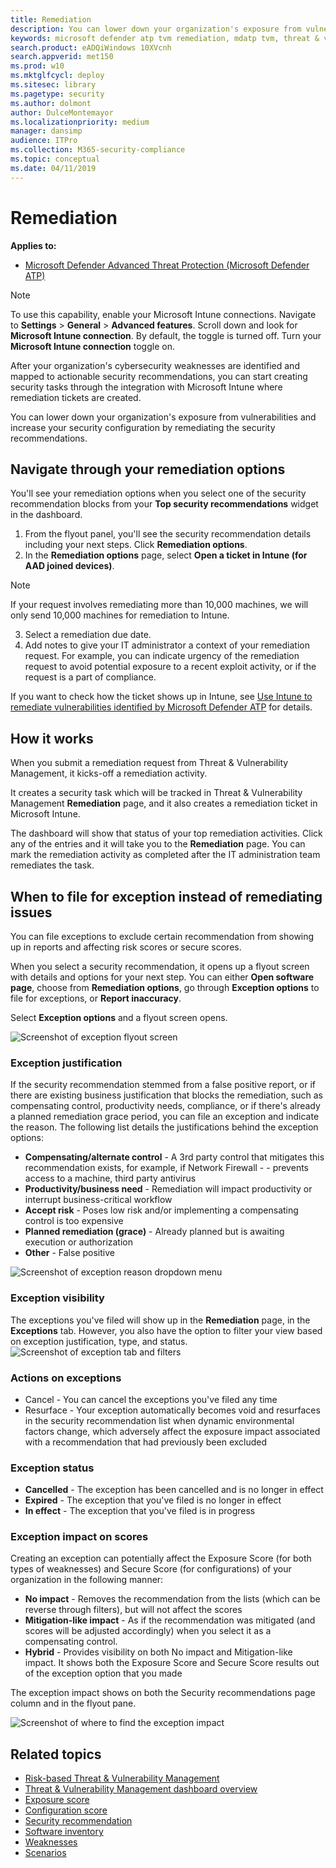 ```yaml
---
title: Remediation
description: You can lower down your organization's exposure from vulnerabilities and increase your security configuration by remediating the security recommendations. Threat & Vulnerability Management bridges the gap between security administration and IT administration during remediation process. It does so by creating a security task or ticket through integration with Microsoft Intune and Microsoft System Center Configuration Manager (SCCM). 
keywords: microsoft defender atp tvm remediation, mdatp tvm, threat & vulnerability management, threat & vulnerability management remediation, tvm remediation intune, tvm remediation sccm
search.product: eADQiWindows 10XVcnh
search.appverid: met150
ms.prod: w10
ms.mktglfcycl: deploy
ms.sitesec: library
ms.pagetype: security
ms.author: dolmont
author: DulceMontemayor
ms.localizationpriority: medium
manager: dansimp
audience: ITPro
ms.collection: M365-security-compliance 
ms.topic: conceptual
ms.date: 04/11/2019
---
```

# Remediation
**Applies to:**
- [Microsoft Defender Advanced Threat Protection (Microsoft Defender ATP)](https://go.microsoft.com/fwlink/p/?linkid=2069559)

>[!NOTE]
>To use this capability, enable your Microsoft Intune connections. Navigate to **Settings** > **General** > **Advanced features**. Scroll down and look for **Microsoft Intune connection**. By default, the toggle is turned off. Turn your **Microsoft Intune connection** toggle on.

After your organization's cybersecurity weaknesses are identified and mapped to actionable security recommendations, you can start creating security tasks through the integration with Microsoft Intune where remediation tickets are created.

You can lower down your organization's exposure from vulnerabilities and increase your security configuration by remediating the security recommendations.

## Navigate through your remediation options 
You'll see your remediation options when you select one of the security recommendation blocks from your **Top security recommendations** widget in the dashboard. 
1. From the flyout panel, you'll see the security recommendation details including your next steps. Click **Remediation options**.
2. In the **Remediation options** page, select **Open a ticket in Intune (for AAD joined devices)**. 

>[!NOTE]
>If your request involves remediating more than 10,000 machines, we will only send 10,000 machines for remediation to Intune.

3. Select a remediation due date.
4. Add notes to give your IT administrator a context of your remediation request. For example, you can indicate urgency of the remediation request to avoid potential exposure to a recent exploit activity, or if the request is a part of compliance. 

If you want to check how the ticket shows up in Intune, see [Use Intune to remediate vulnerabilities identified by Microsoft Defender ATP](https://docs.microsoft.com/intune/atp-manage-vulnerabilities) for details.

## How it works

When you submit a remediation request from Threat & Vulnerability Management, it kicks-off a remediation activity. 

It creates a security task which will be tracked in Threat & Vulnerability Management **Remediation** page, and it also creates a remediation ticket in Microsoft Intune.


The dashboard will show that status of your top remediation activities. Click any of the entries and it will take you to the **Remediation** page. You can mark the remediation activity as completed after the IT administration team remediates the task. 

## When to file for exception instead of remediating issues 
You can file exceptions to exclude certain recommendation from showing up in reports and affecting risk scores or secure scores.

When you select a security recommendation, it opens up a flyout screen with details and options for your next step. You can either **Open software page**, choose from **Remediation options**, go through **Exception options** to file for exceptions, or **Report inaccuracy**.

Select **Exception options** and a flyout screen opens.

![Screenshot of exception flyout screen](images/tvm-exception-flyout.png)

### Exception justification
If the security recommendation stemmed from a false positive report, or if there are existing business justification that blocks the remediation, such as compensating control, productivity needs, compliance, or if there's already a planned remediation grace period, you can file an exception and indicate the reason. The following list details the justifications behind the exception options:

-   **Compensating/alternate control** - A 3rd party control that mitigates this recommendation exists, for example, if Network Firewall -   -   prevents access to a machine, third party antivirus
-   **Productivity/business need** - Remediation will impact productivity or interrupt business-critical workflow 
-   **Accept risk** - Poses low risk and/or implementing a compensating control is too expensive
-   **Planned remediation (grace)** - Already planned but is awaiting execution or authorization
-   **Other** - False positive
   
   
   ![Screenshot of exception reason dropdown menu](images/tvm-exception-dropdown.png)

### Exception visibility
The exceptions you've filed will show up in the **Remediation** page, in the **Exceptions** tab.
However, you also have the option to filter your view based on exception justification, type, and status.  
![Screenshot of exception tab and filters](images/tvm-exception-filters.png)

### Actions on exceptions
-  Cancel - You can cancel the exceptions you've filed any time
-  Resurface - Your exception automatically becomes void and resurfaces in the security recommendation list when dynamic environmental factors change, which adversely affect the exposure impact associated with a recommendation that had previously been excluded

### Exception status
-   **Cancelled** - The exception has been cancelled and is no longer in effect  
-   **Expired** - The exception that you've filed is no longer in effect
-   **In effect** - The exception that you've filed is in progress

### Exception impact on scores
Creating an exception can potentially affect the Exposure Score (for both types of weaknesses) and Secure Score (for configurations) of your organization in the following manner:
-   **No impact** - Removes the recommendation from the lists (which can be reverse through filters), but will not affect the scores
-   **Mitigation-like impact** - As if the recommendation was mitigated (and scores will be adjusted accordingly) when you select it as a compensating control.
-   **Hybrid** - Provides visibility on both No impact and Mitigation-like impact. It shows both the Exposure Score and Secure Score results out of the exception option that you made

The exception impact shows on both the Security recommendations page column and in the flyout pane.

![Screenshot of where to find the exception impact](images/tvm-exception-impact.png)

## Related topics
- [Risk-based Threat & Vulnerability Management](next-gen-threat-and-vuln-mgt.md) 
- [Threat & Vulnerability Management dashboard overview](tvm-dashboard-insights.md)
- [Exposure score](tvm-exposure-score.md)
- [Configuration score](configuration-score.md)
- [Security recommendation](tvm-security-recommendation.md)
- [Software inventory](tvm-software-inventory.md)
- [Weaknesses](tvm-weaknesses.md)
- [Scenarios](threat-and-vuln-mgt-scenarios.md)


